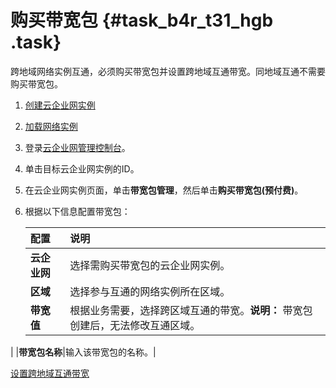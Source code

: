 # 购买带宽包 {#task_b4r_t31_hgb .task}

跨地域网络实例互通，必须购买带宽包并设置跨地域互通带宽。同地域互通不需要购买带宽包。

1.  [创建云企业网实例](../intl.zh-CN/用户指南/管理云企业网实例.md#section_mcb_rsn_tdb)
2.  [加载网络实例](../intl.zh-CN/用户指南/网络实例.md#section_s4y_4mh_tdb)

1.  登录[云企业网管理控制台](https://cen.console.aliyun.com/)。 
2.  单击目标云企业网实例的ID。 
3.  在云企业网实例页面，单击**带宽包管理**，然后单击**购买带宽包\(预付费\)**。 
4.  根据以下信息配置带宽包： 

    |配置|说明|
    |:-|:-|
    |**云企业网**|选择需购买带宽包的云企业网实例。|
    |**区域**|选择参与互通的网络实例所在区域。|
    |**带宽值**|根据业务需要，选择跨区域互通的带宽。**说明：** 带宽包创建后，无法修改互通区域。

|
    |**带宽包名称**|输入该带宽包的名称。|


[设置跨地域互通带宽](../intl.zh-CN/用户指南/跨地域互通带宽.md#section_gtq_n5n_tdb)

